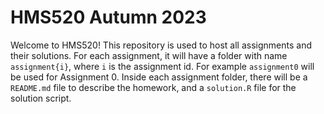 # HMS520 Autumn 2023
Welcome to HMS520! This repository is used to host all assignments and their
solutions. For each assignment, it will have a folder with name `assignment{i}`,
where `i` is the assignment id. For example `assignment0` will be used for
Assignment 0. Inside each assignment folder, there will be a `README.md`
file to describe the homework, and a `solution.R` file for the solution script.